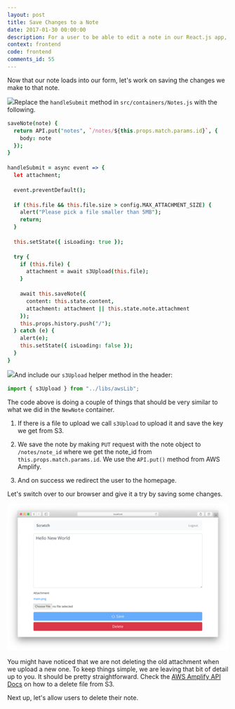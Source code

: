 ```yaml
---
layout: post
title: Save Changes to a Note
date: 2017-01-30 00:00:00
description: For a user to be able to edit a note in our React.js app, we need to make a PUT request to our severless backend API using AWS Amplify. We also need to allow them to upload files directly to S3 and add that as an attachment to the note.
context: frontend
code: frontend
comments_id: 55
---
```


Now that our note loads into our form, let's work on saving the changes we make to that note.

<img class="code-marker" src="/assets/s.png" />Replace the `handleSubmit` method in `src/containers/Notes.js` with the following.

``` coffee
saveNote(note) {
  return API.put("notes", `/notes/${this.props.match.params.id}`, {
    body: note
  });
}

handleSubmit = async event => {
  let attachment;

  event.preventDefault();

  if (this.file && this.file.size > config.MAX_ATTACHMENT_SIZE) {
    alert("Please pick a file smaller than 5MB");
    return;
  }

  this.setState({ isLoading: true });

  try {
    if (this.file) {
      attachment = await s3Upload(this.file);
    }

    await this.saveNote({
      content: this.state.content,
      attachment: attachment || this.state.note.attachment
    });
    this.props.history.push("/");
  } catch (e) {
    alert(e);
    this.setState({ isLoading: false });
  }
}

```

<img class="code-marker" src="/assets/s.png" />And include our `s3Upload` helper method in the header:

``` javascript
import { s3Upload } from "../libs/awsLib";
```

The code above is doing a couple of things that should be very similar to what we did in the `NewNote` container.

1. If there is a file to upload we call `s3Upload` to upload it and save the key we get from S3.

2. We save the note by making `PUT` request with the note object to `/notes/note_id` where we get the note_id from `this.props.match.params.id`. We use the `API.put()` method from AWS Amplify.

3. And on success we redirect the user to the homepage.

Let's switch over to our browser and give it a try by saving some changes.

![Notes page saving screenshot](/assets/notes-page-saving.png)

You might have noticed that we are not deleting the old attachment when we upload a new one. To keep things simple, we are leaving that bit of detail up to you. It should be pretty straightforward. Check the [AWS Amplify API Docs](https://aws.github.io/aws-amplify/api/classes/storageclass.html#remove) on how to a delete file from S3.

Next up, let's allow users to delete their note.
